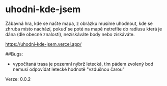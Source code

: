 # uhodni-kde-jsem
Zábavná hra, kde se načte mapa, z obrázku musíme uhodnout, kde se zhruba místo nachází, pokuď se poté na mapě netrefíte do radiusu která je dána (dle obecné znalosti), nezískáváte body nebo získáváte.

https://uhodni-kde-jsem.vercel.app/

##Bugs:

* vypočítaná trasa je pozemní nýbrž letecká, tím pádem zvolený bod nemusí odpovídat letecké hodnotě "vzdušnou čarou"

Verze: 0.0.2
